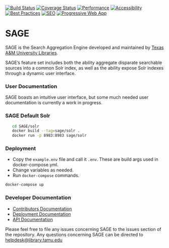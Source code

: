 [![Build Status](https://github.com/TAMULib/SAGE/workflows/Build/badge.svg)](https://github.com/TAMULib/SAGE/actions?query=workflow%3ABuild)
[![Coverage Status](https://coveralls.io/repos/github/TAMULib/SAGE/badge.svg)](https://coveralls.io/github/TAMULib/SAGE)
[![Performance](https://tamulib.github.io/SAGE/audit/assets/performance.svg)](https://tamulib.github.io/SAGE/audit/#performance)
[![Accessibility](https://tamulib.github.io/SAGE/audit/assets/accessibility.svg)](https://tamulib.github.io/SAGE/audit/#accessibility)
[![Best Practices](https://tamulib.github.io/SAGE/audit/assets/best-practices.svg)](https://tamulib.github.io/SAGE/audit/#best-practices)
[![SEO](https://tamulib.github.io/SAGE/audit/assets/seo.svg)](https://tamulib.github.io/SAGE/audit/#seo)
[![Progressive Web App](https://tamulib.github.io/SAGE/audit/assets/pwa.svg)](https://tamulib.github.io/SAGE/audit/#pwa)

# SAGE

SAGE is the Search Aggregation Engine developed and maintained by [Texas A&M University Libraries](http://library.tamu.edu).

SAGE’s feature set includes both the ability aggregate disparate searchable sources into a common Solr index, as well as the ability expose Solr indexes through a dynamic user interface.

### User Documentation

SAGE boasts an intuitive user interface, but some much needed user documentation is currently a work in progress.

### SAGE Default Solr

```bash
   cd SAGE/solr
   docker build --tag=sage/solr .
   docker run -p 8983:8983 sage/solr
```

### Deployment

* Copy the `example.env` file and call it `.env`. These are build args used in docker-compose.yml.
* Change variables as needed.
* Run `docker-compose` commands.

```sh
docker-compose up
```

### Developer Documentation

- [Contributors Documentation](https://github.com/TAMULib/SAGE/blob/master/CONTRIBUTING.md)
- [Deployment Documentation](https://github.com/TAMULib/SAGE/blob/master/DEPLOYING.md)
- [API Documentation](https://tamulib.github.io/SAGE)

Please feel free to file any issues concerning SAGE to the issues section of the repository. Any questions concerning SAGE can be directed to [helpdesk@library.tamu.edu]()
